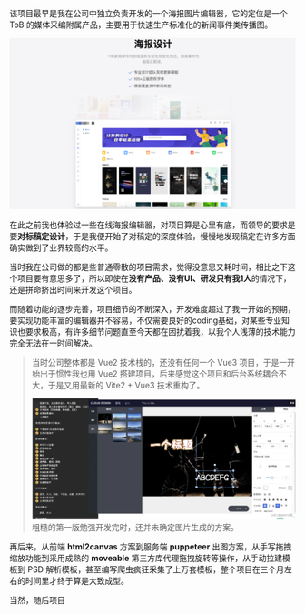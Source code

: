 该项目最早是我在公司中独立负责开发的一个海报图片编辑器，它的定位是一个 ToB 的媒体采编附属产品，主要用于快速生产标准化的新闻事件类传播图。

![](../images/2023-7-17-1689585503882.png)

在此之前我也体验过一些在线海报编辑器，对项目算是心里有底，而领导的要求是要**对标稿定设计**，于是我便开始了对稿定的深度体验，慢慢地发现稿定在许多方面确实做到了业界较高的水平。

当时我在公司做的都是些普通零散的项目需求，觉得没意思又耗时间，相比之下这个项目要有意思多了，所以即使在**没有产品、没有UI、研发只有我1人**的情况下，还是拼命挤出时间来开发这个项目。

而随着功能的逐步完善，项目细节的不断深入，开发难度超过了我一开始的预期，要实现功能丰富的编辑器并不容易，不仅需要良好的coding基础，对某些专业知识也要求极高，有许多细节问题直至今天都在困扰着我，以我个人浅薄的技术能力完全无法在一时间解决。

>当时公司整体都是 Vue2 技术栈的，还没有任何一个 Vue3 项目，于是一开始出于惯性我也用 Vue2 搭建项目，后来感觉这个项目和后台系统耦合不大，于是又用最新的 Vite2 + Vue3 技术重构了。
>
>![](../images/2023-7-17-1689585846068.png)
> 粗糙的第一版勉强开发完时，还并未确定图片生成的方案。

再后来，从前端 **html2canvas** 方案到服务端 **puppeteer** 出图方案，从手写拖拽缩放功能到采用成熟的 **moveable** 第三方库代理拖拽旋转等操作，从手动拉建模板到 PSD 解析模板，甚至编写爬虫疯狂采集了上万套模板，整个项目在三个月左右的时间里才终于算是大致成型。

当然，随后项目
